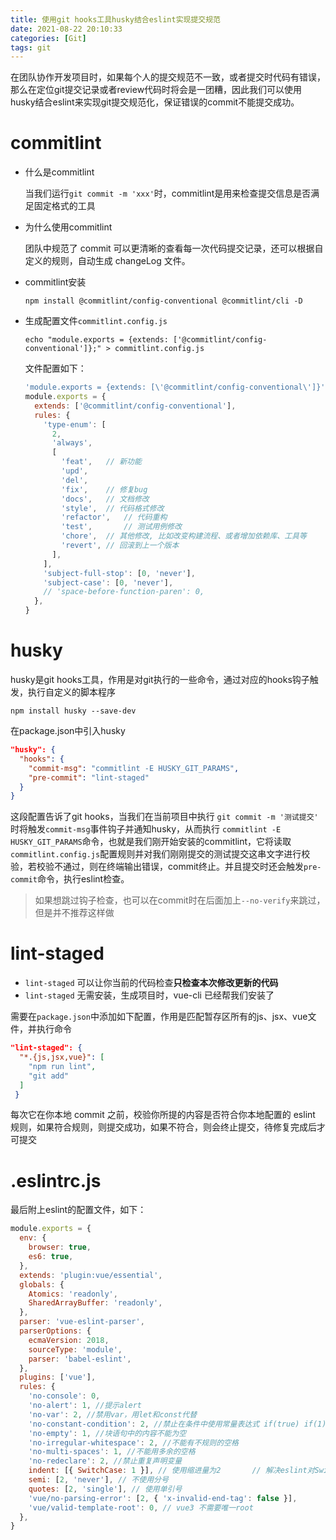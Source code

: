 ```yaml
---
title: 使用git hooks工具husky结合eslint实现提交规范
date: 2021-08-22 20:10:33
categories: [Git]
tags: git
---
```


在团队协作开发项目时，如果每个人的提交规范不一致，或者提交时代码有错误，那么在定位git提交记录或者review代码时将会是一团糟，因此我们可以使用husky结合eslint来实现git提交规范化，保证错误的commit不能提交成功。

# commitlint

- 什么是commitlint

  当我们运行`git commit -m 'xxx'`时，commitlint是用来检查提交信息是否满足固定格式的工具

- 为什么使用commitlint

  团队中规范了 commit 可以更清晰的查看每一次代码提交记录，还可以根据自定义的规则，自动生成 changeLog 文件。

- commitlint安装

  ```
  npm install @commitlint/config-conventional @commitlint/cli -D
  ```

- 生成配置文件`commitlint.config.js`

  ```
  echo "module.exports = {extends: ['@commitlint/config-conventional']};" > commitlint.config.js
  ```

  文件配置如下：

  ```javascript
  'module.exports = {extends: [\'@commitlint/config-conventional\']}'
  module.exports = {
    extends: ['@commitlint/config-conventional'],
    rules: {
      'type-enum': [
        2,
        'always',
        [
          'feat',	// 新功能
          'upd',
          'del',
          'fix',	// 修复bug
          'docs',	// 文档修改
          'style',	// 代码格式修改
          'refactor',	// 代码重构
          'test',		// 测试用例修改
          'chore',	// 其他修改, 比如改变构建流程、或者增加依赖库、工具等
          'revert',	// 回滚到上一个版本
        ],
      ],
      'subject-full-stop': [0, 'never'],
      'subject-case': [0, 'never'],
      // 'space-before-function-paren': 0,
    },
  }
  ```




# husky

husky是git hooks工具，作用是对git执行的一些命令，通过对应的hooks钩子触发，执行自定义的脚本程序

```
npm install husky --save-dev
```

在package.json中引入husky

```json
"husky": {
  "hooks": {
  	"commit-msg": "commitlint -E HUSKY_GIT_PARAMS",
  	"pre-commit": "lint-staged"
  }
}
```

这段配置告诉了git hooks，当我们在当前项目中执行 `git commit -m '测试提交'` 时将触发`commit-msg`事件钩子并通知husky，从而执行 `commitlint -E HUSKY_GIT_PARAMS`命令，也就是我们刚开始安装的commitlint，它将读取`commitlint.config.js`配置规则并对我们刚刚提交的测试提交这串文字进行校验，若校验不通过，则在终端输出错误，commit终止。并且提交时还会触发`pre-commit`命令，执行eslint检查。

> 如果想跳过钩子检查，也可以在commit时在后面加上`--no-verify`来跳过，但是并不推荐这样做



# lint-staged

- `lint-staged` 可以让你当前的代码检查**只检查本次修改更新的代码**
- `lint-staged` 无需安装，生成项目时，vue-cli 已经帮我们安装了

需要在`package.json`中添加如下配置，作用是匹配暂存区所有的js、jsx、vue文件，并执行命令

```json
"lint-staged": {
  "*.{js,jsx,vue}": [
  	"npm run lint",
  	"git add"
  ]
 }
```

每次它在你本地 commit 之前，校验你所提的内容是否符合你本地配置的 eslint 规则，如果符合规则，则提交成功，如果不符合，则会终止提交，待修复完成后才可提交



# .eslintrc.js

最后附上eslint的配置文件，如下：

```javascript
module.exports = {
  env: {
    browser: true,
    es6: true,
  },
  extends: 'plugin:vue/essential',
  globals: {
    Atomics: 'readonly',
    SharedArrayBuffer: 'readonly',
  },
  parser: 'vue-eslint-parser',
  parserOptions: {
    ecmaVersion: 2018,
    sourceType: 'module',
    parser: 'babel-eslint',
  },
  plugins: ['vue'],
  rules: {
    'no-console': 0,
    'no-alert': 1, //提示alert
    'no-var': 2, //禁用var，用let和const代替
    'no-constant-condition': 2, //禁止在条件中使用常量表达式 if(true) if(1)
    'no-empty': 1, //块语句中的内容不能为空
    'no-irregular-whitespace': 2, //不能有不规则的空格
    'no-multi-spaces': 1, //不能用多余的空格
    'no-redeclare': 2, //禁止重复声明变量
    indent: [{ SwitchCase: 1 }], // 使用缩进量为2       // 解决eslint对Switch case语句重复缩进警告
    semi: [2, 'never'], // 不使用分号
    quotes: [2, 'single'], // 使用单引号
    'vue/no-parsing-error': [2, { 'x-invalid-end-tag': false }],
    'vue/valid-template-root': 0, // vue3 不需要唯一root
  },
}
```

